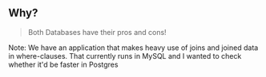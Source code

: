 ## Why?

> Both Databases have their pros and cons!

Note: We have an application that makes heavy use of joins and joined data in where-clauses.
That currently runs in MySQL and I wanted to check whether it'd be faster in Postgres


